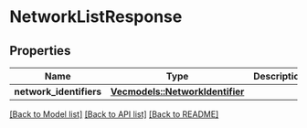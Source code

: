 # NetworkListResponse

## Properties
Name | Type | Description | Notes
------------ | ------------- | ------------- | -------------
**network_identifiers** | [**Vec<models::NetworkIdentifier>**](NetworkIdentifier.md) |  | 

[[Back to Model list]](../README.md#documentation-for-models) [[Back to API list]](../README.md#documentation-for-api-endpoints) [[Back to README]](../README.md)



